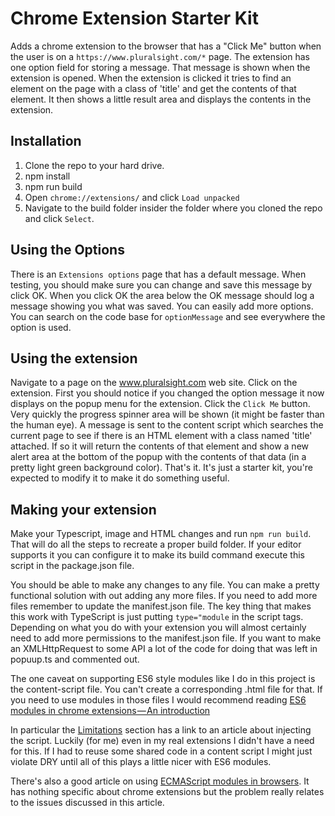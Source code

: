 # Chrome Extension Starter Kit

Adds a chrome extension to the browser that has a "Click Me" button when the user is on a `https://www.pluralsight.com/*` page. The extension has one option field for storing a message. That message is shown when the extension is opened. When the extension is clicked it tries to find an element on the page with a class of 'title' and get the contents of that element. It then shows a little result area and displays the contents in the extension.

## Installation

1. Clone the repo to your hard drive.
2. npm install
3. npm run build
4. Open `chrome://extensions/` and click `Load unpacked`
5. Navigate to the build folder insider the folder where you cloned the repo and click `Select`.

## Using the Options

There is an `Extensions options` page that has a default message. When testing, you should make sure you can change and save this message by click OK. When you click OK the area below the OK message should log a message showing you what was saved. You can easily add more options. You can search on the code base for `optionMessage` and see everywhere the option is used.

## Using the extension

Navigate to a page on the www.pluralsight.com web site. Click on the extension. First you should notice if you changed the option message it now displays on the popup menu for the extension. Click the `Click Me` button. Very quickly the progress spinner area will be shown (it might be faster than the human eye). A message is sent to the content script which searches the current page to see if there is an HTML element with a class named 'title' attached. If so it will return the contents of that element and show a new alert area at the bottom of the popup with the contents of that data (in a pretty light green background color). That's it. It's just a starter kit, you're expected to modify it to make it do something useful.

## Making your extension

Make your Typescript, image and HTML changes and run `npm run build`. That will do all the steps to recreate a proper build folder. If your editor supports it you can configure it to make its build command execute this script in the package.json file.

You should be able to make any changes to any file. You can make a pretty functional solution with out adding any more files. If you need to add more files remember to update the manifest.json file. The key thing that makes this work with TypeScript is just putting `type="module` in the script tags. Depending on what you do with your extension you will almost certainly need to add more permissions to the manifest.json file. If you want to make an XMLHttpRequest to some API a lot of the code for doing that was left in popuup.ts and commented out.

The one caveat on supporting ES6 style modules like I do in this project is the content-script file. You can't create a corresponding .html file for that. If you need to use modules in those files I would recommend reading
[ES6 modules in chrome extensions — An introduction](bit.ly/chrome-ext-es6)

In particular the [Limitations](bit.ly/chrome-ext-es6#d45a) section has a link to an article about injecting the script. Luckily (for me) even in my real extensions I didn't have a need for this. If I had to reuse some shared code in a content script I might just violate DRY until all of this plays a little nicer with ES6 modules.

There's also a good article on using [ECMAScript modules in browsers](https://jakearchibald.com/2017/es-modules-in-browsers/). It has nothing specific about chrome extensions but the problem really relates to the issues discussed in this article.
